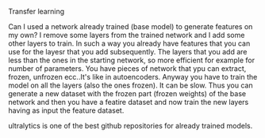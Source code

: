 Transfer learning

Can I used a network already trained (base model) to generate features on my 
own?
I remove some layers from the trained network and I add some other layers to
train. In such a way you already have features that you can use for the
layesr that you add subsequently. The layers that you add are less than the 
ones in the starting network, so more efficient for example for 
number of parameters.
You have pieces of network that ypu can extract, frozen, unfrozen ecc..It's 
like in autoencoders.
Anyway you have to train the model on all the layers (also the ones frozen).
It can be slow.
Thus you can generate a new dataset with the frozen part (frozen weights) of 
the base network and then  you have a featire dataset and now train the new 
layers having as input the feature dataset.

ultralytics is one of the best github repositories for already trained models.

